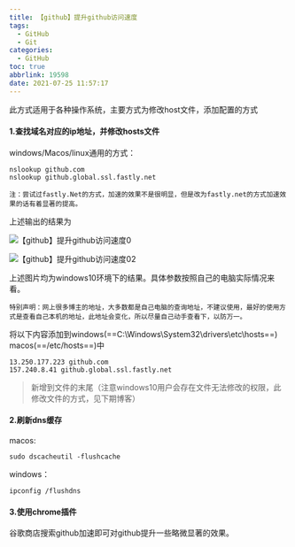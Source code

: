 ```yaml
---
title: 【github】提升github访问速度
tags:
  - GitHub
  - Git
categories:
  - GitHub
toc: true
abbrlink: 19598
date: 2021-07-25 11:57:17
---
```


此方式适用于各种操作系统，主要方式为修改host文件，添加配置的方式

#### 1.查找域名对应的ip地址，并修改hosts文件

<!--more-->

windows/Macos/linux通用的方式：

~~~shell
nslookup github.com
nslookup github.global.ssl.fastly.net
~~~



`注：尝试过fastly.Net的方式，加速的效果不是很明显，但是改为fastly.net的方式加速效果的话有着显著的提高。`

上述输出的结果为

![【github】提升github访问速度0](https://cdn.jsdelivr.net/gh/liuhuanhuan963019/blogPicture/md_photos/github%E8%AE%BF%E9%97%AE%E9%80%9F%E5%BA%A601.png)

![【github】提升github访问速度02](https://cdn.jsdelivr.net/gh/liuhuanhuan963019/blogPicture/md_photos/github%E8%AE%BF%E9%97%AE%E9%80%9F%E5%BA%A604.png)

上述图片均为windows10环境下的结果。具体参数按照自己的电脑实际情况来看。

`特别声明：网上很多博主的地址，大多数都是自己电脑的查询地址，不建议使用，最好的使用方式是查看自己本机的地址，此地址会变化，所以尽量自己动手查看下，以防万一。`

将以下内容添加到windows(==C:\Windows\System32\drivers\etc\hosts==) macos(==/etc/hosts==)中

~~~shell
13.250.177.223 github.com
157.240.8.41 github.global.ssl.fastly.net
~~~

> 新增到文件的末尾（注意windows10用户会存在文件无法修改的权限，此修改文件的方式，见下期博客）



#### 2.刷新dns缓存

macos:

~~~shell
sudo dscacheutil -flushcache
~~~

windows：

~~~shell
ipconfig /flushdns
~~~

#### 3.使用chrome插件

谷歌商店搜索github加速即可对github提升一些略微显著的效果。

